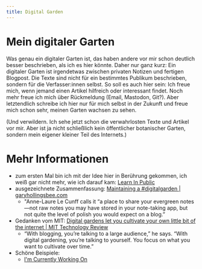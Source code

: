 ```yaml
---
title: Digital Garden
---
```


# Mein digitaler Garten

Was genau ein digitaler Garten ist, das haben andere vor mir schon deutlich besser beschrieben, als ich es hier könnte. Daher nur ganz kurz: Ein digitaler Garten ist irgendetwas zwischen privaten Notizen und fertigen Blogpost. Die Texte sind nicht für ein bestimmtes Publikum beschrieben, sondern für die Verfasser:innen selbst. 
So soll es auch hier sein: Ich freue mich, wenn jemand einen Artikel hilfreich oder interessant findet. Noch mehr freue ich mich über Rückmeldung (Email, Mastodon, Git?). Aber letztendlich schreibe ich hier nur für mich selbst in der Zukunft und freue mich schon sehr, meinen Garten wachsen zu sehen.

(Und verwildern. Ich sehe jetzt schon die verwahrlosten Texte und Artikel vor mir. Aber ist ja nicht schließlich kein öffentlicher botanischer Garten, sondern mein eigener kleiner Teil des Internets.)

# Mehr Informationen

- zum ersten Mal bin ich mit der Idee hier in Berührung gekommen, ich weiß gar nicht mehr, wie ich darauf kam: [Learn In Public](https://www.swyx.io/learn-in-public/)
- ausgezeichnete Zusammenfassung: [Maintaining a #digitalgarden | garyhollingsbee.com](https://garyhollingsbee.com/blog/2021/07/28/maintaining-a-digitalgarden/)
	- "Anne-Laure Le Cunff calls it “a place to share your evergreen notes—not raw notes you may have stored in your note-taking app, but not quite the level of polish you would expect on a blog.”
- Gedanken vom MIT: [Digital gardens let you cultivate your own little bit of the internet | MIT Technology Review](https://www.technologyreview.com/2020/09/03/1007716/digital-gardens-let-you-cultivate-your-own-little-bit-of-the-internet/)
	- “With blogging, you’re talking to a large audience,” he says. “With digital gardening, you’re talking to yourself. You focus on what you want to cultivate over time.”
- Schöne Beispiele:
	- [I'm Currently Working On](https://resonant-stroopwafel-86d33a.netlify.app/)

